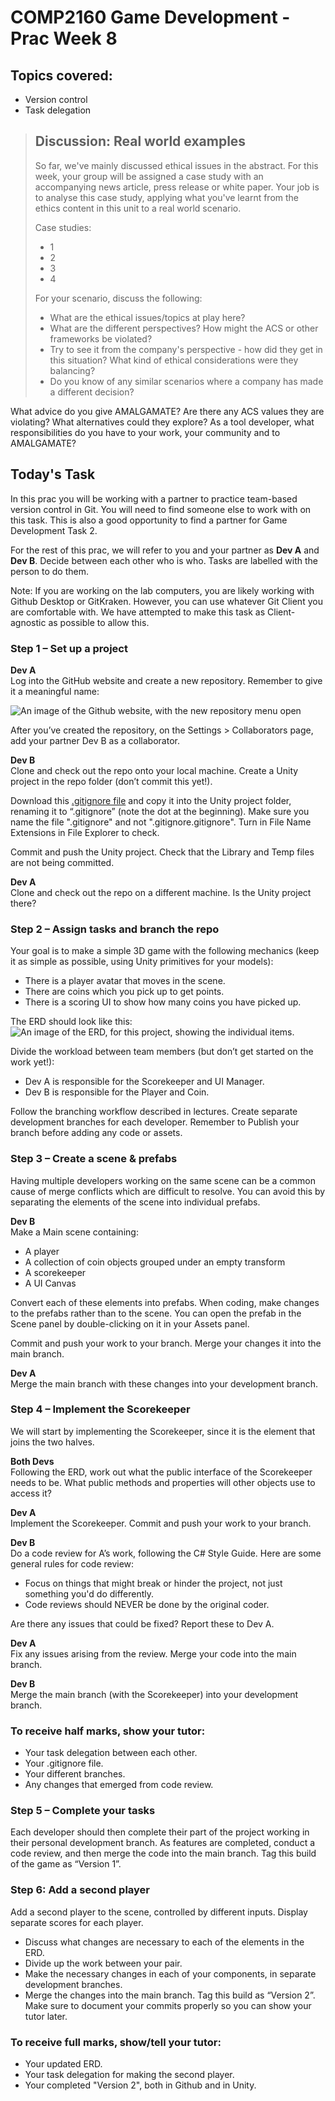 # COMP2160 Game Development - Prac Week 8

## Topics covered:
* Version control
* Task delegation

> ## Discussion: Real world examples
>So far, we've mainly discussed ethical issues in the abstract. For this week, your group will be assigned a case study with an accompanying news article, press release or white paper. Your job is to analyse this case study, applying what you've learnt from the ethics content in this unit to a real world scenario.
>
> Case studies:
> * 1
> * 2
> * 3
> * 4
> 
> For your scenario, discuss the following:
> * What are the ethical issues/topics at play here?
> * What are the different perspectives? How might the ACS or other frameworks be violated?
> * Try to see it from the company's perspective - how did they get in this situation? What kind of ethical considerations were they balancing?
> * Do you know of any similar scenarios where a company has made a different decision?

What advice do you give AMALGAMATE? Are there any ACS values they are violating? What alternatives could they explore? As a tool developer, what responsibilities do you have to your work, your community and to AMALGAMATE?

## Today's Task
In this prac you will be working with a partner to practice team-based version control in Git. You will need to find someone else to work with on this task. This is also a good opportunity to find a partner for Game Development Task 2. 

For the rest of this prac, we will refer to you and your partner as <b>Dev A</b> and <b>Dev B</b>. Decide between each other who is who. Tasks are labelled with the person to do them.

Note: If you are working on the lab computers, you are likely working with Github Desktop or GitKraken. However, you can use whatever Git Client you are comfortable with. We have attempted to make this task as Client-agnostic as possible to allow this.

### Step 1 – Set up a project
<b>Dev A</b><br>
Log into the GitHub website and create a new repository. Remember to give it a meaningful name:

![An image of the Github website, with the new repository menu open](images/Week8_CreateRepo.png) 

After you’ve created the repository, on the Settings > Collaborators page, add your partner Dev B as a collaborator.

<b>Dev B</b><br>
Clone and check out the repo onto your local machine. Create a Unity project in the repo folder (don’t commit this yet!).

Download this [.gitignore file](https://github.com/github/gitignore/blob/main/Unity.gitignore) and copy it into the Unity project folder, renaming it to “.gitignore” (note the dot at the beginning). Make sure you name the file ".gitignore" and not ".gitignore.gitignore". Turn in File Name Extensions in File Explorer to check.

Commit and push the Unity project. Check that the Library and Temp files are not being committed.

<b>Dev A</b><br>
Clone and check out the repo on a different machine. Is the Unity project there?

### Step 2 – Assign tasks and branch the repo 
Your goal is to make a simple 3D game with the following mechanics (keep it as simple as possible, using Unity primitives for your models):
* There is a player avatar that moves in the scene.
* There are coins which you pick up to get points.
* There is a scoring UI to show how many coins you have picked up.

The ERD should look like this:
![An image of the ERD, for this project, showing the individual items.](images/Week8_ERD.png)

Divide the workload between team members (but don’t get started on the work yet!):
* Dev A is responsible for the Scorekeeper and UI Manager.
* Dev B is responsible for the Player and Coin.

Follow the branching workflow described in lectures. Create separate development branches for each developer. Remember to Publish your branch before adding any code or assets.

### Step 3 – Create a scene & prefabs
Having multiple developers working on the same scene can be a common cause of merge conflicts which are difficult to resolve. You can avoid this by separating the elements of the scene into individual prefabs.

<b>Dev B</b><br>
Make a Main scene containing:
* A player 
* A collection of coin objects grouped under an empty transform
* A scorekeeper
* A UI Canvas

Convert each of these elements into prefabs. When coding, make changes to the prefabs rather than to the scene. You can open the prefab in the Scene panel by double-clicking on it in your Assets panel.

Commit and push your work to your branch. Merge your changes it into the main branch.

<b>Dev A</b><br>
Merge the main branch with these changes into your development branch.

### Step 4 – Implement the Scorekeeper
We will start by implementing the Scorekeeper, since it is the element that joins the two halves.

<b>Both Devs</b><br>
Following the ERD, work out what the public interface of the Scorekeeper needs to be. What public methods and properties will other objects use to access it?

<b>Dev A</b><br>
Implement the Scorekeeper. Commit and push your work to your branch.

<b>Dev B</b><br>
Do a code review for A’s work, following the C# Style Guide. Here are some general rules for code review:
* Focus on things that might break or hinder the project, not just something you'd do differently.
* Code reviews should NEVER be done by the original coder.

Are there any issues that could be fixed? Report these to Dev A.

<b>Dev A</b><br>
Fix any issues arising from the review. Merge your code into the main branch.

<b>Dev B</b><br>
Merge the main branch (with the Scorekeeper) into your development branch.

### To receive half marks, show your tutor:
* Your task delegation between each other.
* Your .gitignore file.
* Your different branches.
* Any changes that emerged from code review.

### Step 5 – Complete your tasks
Each developer should then complete their part of the project working in their personal development branch. As features are completed, conduct a code review, and then merge the code into the main branch. 
Tag this build of the game as “Version 1”.


### Step 6: Add a second player
Add a second player to the scene, controlled by different inputs. Display separate scores for each player.
* Discuss what changes are necessary to each of the elements in the ERD.
* Divide up the work between your pair.
* Make the necessary changes in each of your components, in separate development branches.
* Merge the changes into the main branch. Tag this build as “Version 2”. Make sure to document your commits properly so you can show your tutor later.

### To receive full marks, show/tell your tutor:
* Your updated ERD.
* Your task delegation for making the second player.
* Your completed "Version 2", both in Github and in Unity.




